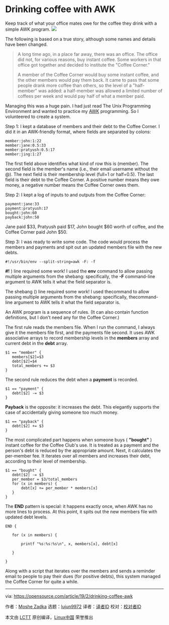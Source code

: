 [#]: collector: (lujun9972)
[#]: translator: ( )
[#]: reviewer: ( )
[#]: publisher: ( )
[#]: url: ( )
[#]: subject: (Drinking coffee with AWK)
[#]: via: (https://opensource.com/article/19/2/drinking-coffee-awk)
[#]: author: (Moshe Zadka https://opensource.com/users/moshez)

Drinking coffee with AWK
======
Keep track of what your office mates owe for the coffee they drink with a simple AWK program.
![](https://opensource.com/sites/default/files/styles/image-full-size/public/lead-images/coffee_cafe_brew_laptop_desktop.jpg?itok=G-n1o1-o)

The following is based on a true story, although some names and details have been changed.

> A long time ago, in a place far away, there was an office. The office did not, for various reasons, buy instant coffee. Some workers in that office got together and decided to institute the "Coffee Corner."
>
> A member of the Coffee Corner would buy some instant coffee, and the other members would pay them back. It came to pass that some people drank more coffee than others, so the level of a "half-member" was added: a half-member was allowed a limited number of coffees per week and would pay half of what a member paid.

Managing this was a huge pain. I had just read The Unix Programming Environment and wanted to practice my [AWK][1] programming. So I volunteered to create a system.

Step 1: I kept a database of members and their debt to the Coffee Corner. I did it in an AWK-friendly format, where fields are separated by colons:

```
member:john:1:22
member:jane:0.5:33
member:pratyush:0.5:17
member:jing:1:27
```

The first field above identifies what kind of row this is (member). The second field is the member's name (i.e., their email username without the @). The next field is their membership level (full=1 or half=0.5). The last field is their debt to the Coffee Corner. A positive number means they owe money, a negative number means the Coffee Corner owes them.

Step 2: I kept a log of inputs to and outputs from the Coffee Corner:

```
payment:jane:33
payment:pratyush:17
bought:john:60
payback:john:50
```

Jane paid $33, Pratyush paid $17, John bought $60 worth of coffee, and the Coffee Corner paid John $50.

Step 3: I was ready to write some code. The code would process the members and payments and spit out an updated members file with the new debts.

```
#!/usr/bin/env --split-string=awk -F: -f
```

**#!** ) line required some work! I used the **env** command to allow passing multiple arguments from the shebang: specifically, the **-F** command-line argument to AWK tells it what the field separator is.

The shebang () line required some work! I used thecommand to allow passing multiple arguments from the shebang: specifically, thecommand-line argument to AWK tells it what the field separator is.

An AWK program is a sequence of rules. (It can also contain function definitions, but I don't need any for the Coffee Corner.)

The first rule reads the members file. When I run the command, I always give it the members file first, and the payments file second. It uses AWK associative arrays to record membership levels in the **members** array and current debt in the **debt** array.

```
$1 == "member" {
   members[$2]=$3
   debt[$2]=$4
   total_members += $3
}
```

The second rule reduces the debt when a **payment** is recorded.

```
$1 == "payment" {
   debt[$2] -= $3
}
```

**Payback** is the opposite: it increases the debt. This elegantly supports the case of accidentally giving someone too much money.

```
$1 == "payback" {
   debt[$2] += $3
}
```

The most complicated part happens when someone buys ( **"bought"** ) instant coffee for the Coffee Club's use. It is treated as a payment and the person's debt is reduced by the appropriate amount. Next, it calculates the per-member fee. It iterates over all members and increases their debt, according to their level of membership.

```
$1 == "bought" {
   debt[$2] -= $3
   per_member = $3/total_members
   for (x in members) {
       debt[x] += per_member * members[x]
   }
}
```

The **END** pattern is special: it happens exactly once, when AWK has no more lines to process. At this point, it spits out the new members file with updated debt levels.

```
END {

   for (x in members) {

       printf "%s:%s:%s\n", x, members[x], debt[x]

   }

}
```

Along with a script that iterates over the members and sends a reminder email to people to pay their dues (for positive debts), this system managed the Coffee Corner for quite a while.

--------------------------------------------------------------------------------

via: https://opensource.com/article/19/2/drinking-coffee-awk

作者：[Moshe Zadka][a]
选题：[lujun9972][b]
译者：[译者ID](https://github.com/译者ID)
校对：[校对者ID](https://github.com/校对者ID)

本文由 [LCTT](https://github.com/LCTT/TranslateProject) 原创编译，[Linux中国](https://linux.cn/) 荣誉推出

[a]: https://opensource.com/users/moshez
[b]: https://github.com/lujun9972
[1]: https://en.wikipedia.org/wiki/AWK

